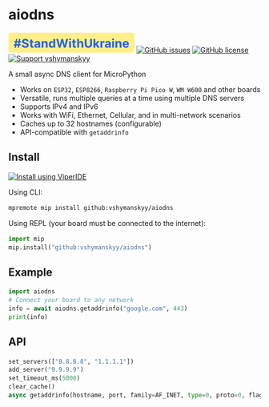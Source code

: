 # aiodns

[![StandWithUkraine](https://raw.githubusercontent.com/vshymanskyy/StandWithUkraine/main/badges/StandWithUkraine.svg)](https://github.com/vshymanskyy/StandWithUkraine/blob/main/docs/README.md) 
[![GitHub issues](https://img.shields.io/github/issues-raw/vshymanskyy/aiodns?style=flat-square&label=issues&color=green)](https://github.com/vshymanskyy/aiodns/issues) 
[![GitHub license](https://img.shields.io/badge/license-MIT-blue?style=flat-square)](https://github.com/vshymanskyy/aiodns) 
[![Support vshymanskyy](https://img.shields.io/static/v1?label=support&message=%E2%9D%A4&color=%23fe8e86)](https://quicknote.io/da0a7d50-bb49-11ec-936a-6d7fd5a2de08) 

<!-- [![Build status](https://img.shields.io/github/actions/workflow/status/vshymanskyy/aiodns/static.yml?branch=main&style=flat-square&logo=github&label=build)](https://github.com/vshymanskyy/aiodns/actions) -->
<!--[![GitHub Repo stars](https://img.shields.io/github/stars/vshymanskyy/aiodns?style=flat-square&color=green)](https://github.com/vshymanskyy/aiodns/stargazers) -->

A small async DNS client for MicroPython

- Works on `ESP32`, `ESP8266`, `Raspberry Pi Pico W`, `WM W600` and other boards
- Versatile, runs multiple queries at a time using multiple DNS servers
- Supports IPv4 and IPv6
- Works with WiFi, Ethernet, Cellular, and in multi-network scenarios
- Caches up to 32 hostnames (configurable)
- API-compatible with `getaddrinfo`

## Install

[<img src="https://raw.githubusercontent.com/vshymanskyy/ViperIDE/refs/heads/main/assets/btn_install.png" alt="Install using ViperIDE" height="42"/>](https://viper-ide.org/?install=github:vshymanskyy/aiodns)

Using CLI:

```sh
mpremote mip install github:vshymanskyy/aiodns
```

Using REPL (your board must be connected to the internet):

```py
import mip
mip.install("github:vshymanskyy/aiodns")
```

## Example

```py
import aiodns
# Connect your board to any network
info = await aiodns.getaddrinfo("google.com", 443)
print(info)
```

## API

```py
set_servers(["8.8.8.8", "1.1.1.1"])
add_server("9.9.9.9")
set_timeout_ms(5000)
clear_cache()
async getaddrinfo(hostname, port, family=AF_INET, type=0, proto=0, flags=0)
```
